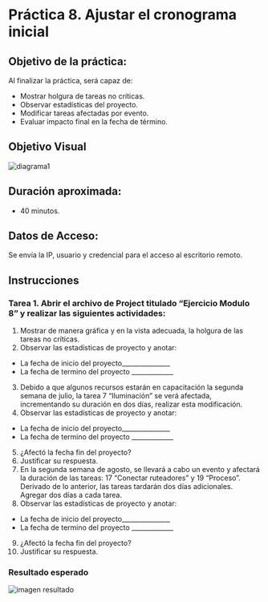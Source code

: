 # Práctica 8. Ajustar el cronograma inicial

## Objetivo de la práctica:
Al finalizar la práctica, será capaz de:
- Mostrar holgura de tareas no críticas.
- Observar estadísticas del proyecto.
- Modificar tareas afectadas por evento.
- Evaluar impacto final en la fecha de término.

## Objetivo Visual 

![diagrama1](../images/8.1.jpg)

## Duración aproximada:
- 40 minutos.

## Datos de Acceso:
Se envía la IP, usuario y credencial para el acceso al escritorio remoto.

## Instrucciones 
### Tarea 1. Abrir el archivo de Project titulado “Ejercicio Modulo 8” y realizar las siguientes actividades:
1.	Mostrar de manera gráfica y en la vista adecuada, la holgura de las tareas no críticas.
2.	Observar las estadísticas de proyecto y anotar:
- La fecha de inicio del proyecto_______________
- La fecha de termino del proyecto _____________
3.	Debido a que algunos recursos estarán en capacitación la segunda semana de julio, la tarea 7 “Iluminación” se verá afectada, incrementando su duración en dos días, realizar esta modificación.
4.	Observar las estadísticas de proyecto y anotar:
-	La fecha de inicio del proyecto_______________
-	La fecha de termino del proyecto _____________
5.	¿Afectó la fecha fin del proyecto?
6.	Justificar su respuesta.
7.	En la segunda semana de agosto, se llevará a cabo un evento y afectará la duración de las tareas:  17 “Conectar ruteadores” y 19 “Proceso”. Derivado de lo anterior, las tareas tardarán dos días adicionales. Agregar dos días a cada tarea.
8.	Observar las estadísticas de proyecto y anotar:
-	La fecha de inicio del proyecto_______________
-	La fecha de termino del proyecto _____________
9. ¿Afectó la fecha fin del proyecto?
10.	Justificar su respuesta.

### Resultado esperado

![imagen resultado](../images/8.2.jpg)

